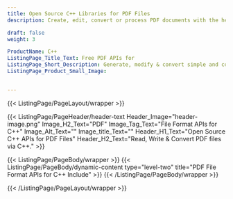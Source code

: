 ```yaml
---
title: Open Source C++ Libraries for PDF Files
description: Create, edit, convert or process PDF documents with the help of C++ APIs.

draft: false
weight: 3

ProductName: C++
ListingPage_Title_Text: Free PDF APIs for
ListingPage_Short_Description: Generate, modify & convert simple and complex PDF Documents via Open source C++ libraries.
ListingPage_Product_Small_Image: 


---
```


{{< ListingPage/PageLayout/wrapper >}}

{{< ListingPage/PageHeader/header-text
Header_Image="header-image.png"
Image_H2_Text="PDF"
Image_Tag_Text="File Format APIs for C++"
Image_Alt_Text=""
Image_title_Text=""
Header_H1_Text="Open Source C++ APIs for PDF Files"
Header_H2_Text="Read, Write & Convert PDF files via C++." >}}

{{< ListingPage/PageBody/wrapper >}}
{{< ListingPage/PageBody/dynamic-content type="level-two" title="PDF File Format APIs for C++ Include" >}}
{{< /ListingPage/PageBody/wrapper >}}

{{< /ListingPage/PageLayout/wrapper >}}